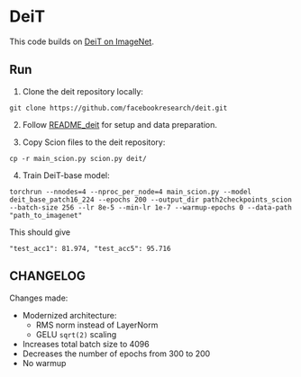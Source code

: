 # DeiT

This code builds on [DeiT on ImageNet](https://github.com/facebookresearch/deit).

## Run
1. Clone the deit repository locally:
```
git clone https://github.com/facebookresearch/deit.git
```

2. Follow [README_deit](https://github.com/facebookresearch/deit/blob/main/README_deit.md) for setup and data preparation.

3. Copy Scion files to the deit repository:
```
cp -r main_scion.py scion.py deit/
```

4. Train DeiT-base model:
```
torchrun --nnodes=4 --nproc_per_node=4 main_scion.py --model deit_base_patch16_224 --epochs 200 --output_dir path2checkpoints_scion --batch-size 256 --lr 8e-5 --min-lr 1e-7 --warmup-epochs 0 --data-path "path_to_imagenet"
```
This should give
```
"test_acc1": 81.974, "test_acc5": 95.716
```


## CHANGELOG

Changes made:

- Modernized architecture:
    - RMS norm instead of LayerNorm
    - GELU `sqrt(2)` scaling
- Increases total batch size to 4096
- Decreases the number of epochs from 300 to 200
- No warmup
